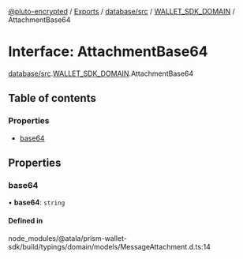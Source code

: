 [@pluto-encrypted](../README.md) / [Exports](../modules.md) / [database/src](../modules/database_src.md) / [WALLET\_SDK\_DOMAIN](../modules/database_src.WALLET_SDK_DOMAIN.md) / AttachmentBase64

# Interface: AttachmentBase64

[database/src](../modules/database_src.md).[WALLET\_SDK\_DOMAIN](../modules/database_src.WALLET_SDK_DOMAIN.md).AttachmentBase64

## Table of contents

### Properties

- [base64](database_src.WALLET_SDK_DOMAIN.AttachmentBase64.md#base64)

## Properties

### base64

• **base64**: `string`

#### Defined in

node_modules/@atala/prism-wallet-sdk/build/typings/domain/models/MessageAttachment.d.ts:14
